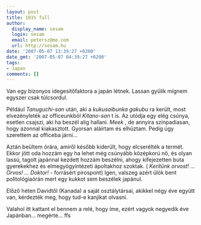 ```yaml
---
layout: post
title: 101% full
author:
  display_name: sesam
  login: sesam
  email: petersz@me.com
  url: http://sesam.hu
date: '2007-05-07 13:39:27 +0200'
date_gmt: '2007-05-07 04:39:27 +0200'
tags:
- Japan
comments: []
---
```


Van egy bizonyos idegesítőfaktora a japán létnek. Lassan gyűlik mígnem egyszer csak túlcsordul.

Például _Tanuguchi-san_ után, aki a _kukusaibunka gakubu_ ra került, most elvezényleték az officeunkból _Kitano-san_ t is. Az utódja egy elég csúnya, esetlen csajszi, aki ha beszél alig hallani. _Meek_ , de annyira színpadiasan, hogy azonnal kiakasztott. Gyorsan aláírtam és elhúztam. Pedig úgy szerettem az officeba járni...

Aztán beültem órára, amiről később kiderült, hogy elcserélték a termét. Ekkor jött oda hozzám egy ha lehet még csúnyább középkorú nő, és olyan lassú, tagolt japánnal kezdett hozzám beszélni, ahogy kifejezetten buta gyerekekhez és elmegyógyintézeti ápoltakhoz szoktak. ( _Kerítünk orvost! ... Orvos! ... Doktor!_ \- forrásért pirospont) Igen, valszeg azért ülök bent politológiaórán mert egy kukkot sem beszélek japánul.

Előző héten Davidtől (Kanada) a saját osztálytársai, akikkel négy éve együtt van, kérdezték meg, hogy tud-e kanjikat olvasni.

Valahol itt kattant el bennem a relé, hogy íme, ezért vagyok negyedik éve Japánban... megérte... ffs
